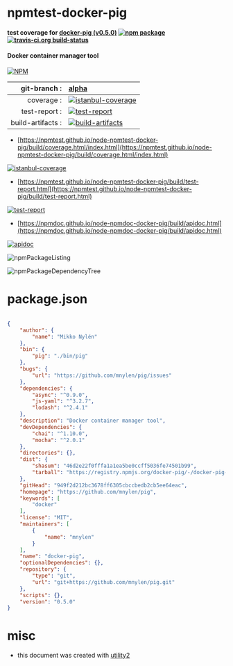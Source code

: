 # npmtest-docker-pig

#### test coverage for  [docker-pig (v0.5.0)](https://github.com/mnylen/pig)  [![npm package](https://img.shields.io/npm/v/npmtest-docker-pig.svg?style=flat-square)](https://www.npmjs.org/package/npmtest-docker-pig) [![travis-ci.org build-status](https://api.travis-ci.org/npmtest/node-npmtest-docker-pig.svg)](https://travis-ci.org/npmtest/node-npmtest-docker-pig)

#### Docker container manager tool

[![NPM](https://nodei.co/npm/docker-pig.png?downloads=true&downloadRank=true&stars=true)](https://www.npmjs.com/package/docker-pig)

| git-branch : | [alpha](https://github.com/npmtest/node-npmtest-docker-pig/tree/alpha)|
|--:|:--|
| coverage : | [![istanbul-coverage](https://npmtest.github.io/node-npmtest-docker-pig/build/coverage.badge.svg)](https://npmtest.github.io/node-npmtest-docker-pig/build/coverage.html/index.html)|
| test-report : | [![test-report](https://npmtest.github.io/node-npmtest-docker-pig/build/test-report.badge.svg)](https://npmtest.github.io/node-npmtest-docker-pig/build/test-report.html)|
| build-artifacts : | [![build-artifacts](https://npmtest.github.io/node-npmtest-docker-pig/glyphicons_144_folder_open.png)](https://github.com/npmtest/node-npmtest-docker-pig/tree/gh-pages/build)|

- [https://npmtest.github.io/node-npmtest-docker-pig/build/coverage.html/index.html](https://npmtest.github.io/node-npmtest-docker-pig/build/coverage.html/index.html)

[![istanbul-coverage](https://npmtest.github.io/node-npmtest-docker-pig/build/screenCapture.buildCi.browser.%252Ftmp%252Fbuild%252Fcoverage.lib.html.png)](https://npmtest.github.io/node-npmtest-docker-pig/build/coverage.html/index.html)

- [https://npmtest.github.io/node-npmtest-docker-pig/build/test-report.html](https://npmtest.github.io/node-npmtest-docker-pig/build/test-report.html)

[![test-report](https://npmtest.github.io/node-npmtest-docker-pig/build/screenCapture.buildCi.browser.%252Ftmp%252Fbuild%252Ftest-report.html.png)](https://npmtest.github.io/node-npmtest-docker-pig/build/test-report.html)

- [https://npmdoc.github.io/node-npmdoc-docker-pig/build/apidoc.html](https://npmdoc.github.io/node-npmdoc-docker-pig/build/apidoc.html)

[![apidoc](https://npmdoc.github.io/node-npmdoc-docker-pig/build/screenCapture.buildCi.browser.%252Ftmp%252Fbuild%252Fapidoc.html.png)](https://npmdoc.github.io/node-npmdoc-docker-pig/build/apidoc.html)

![npmPackageListing](https://npmtest.github.io/node-npmtest-docker-pig/build/screenCapture.npmPackageListing.svg)

![npmPackageDependencyTree](https://npmtest.github.io/node-npmtest-docker-pig/build/screenCapture.npmPackageDependencyTree.svg)



# package.json

```json

{
    "author": {
        "name": "Mikko Nylén"
    },
    "bin": {
        "pig": "./bin/pig"
    },
    "bugs": {
        "url": "https://github.com/mnylen/pig/issues"
    },
    "dependencies": {
        "async": "^0.9.0",
        "js-yaml": "^3.2.7",
        "lodash": "^2.4.1"
    },
    "description": "Docker container manager tool",
    "devDependencies": {
        "chai": "^1.10.0",
        "mocha": "^2.0.1"
    },
    "directories": {},
    "dist": {
        "shasum": "46d2e22f0fffa1a1ea5be0ccff5036fe74501b99",
        "tarball": "https://registry.npmjs.org/docker-pig/-/docker-pig-0.5.0.tgz"
    },
    "gitHead": "949f2d212bc3678ff6305cbccbedb2cb5ee64eac",
    "homepage": "https://github.com/mnylen/pig",
    "keywords": [
        "docker"
    ],
    "license": "MIT",
    "maintainers": [
        {
            "name": "mnylen"
        }
    ],
    "name": "docker-pig",
    "optionalDependencies": {},
    "repository": {
        "type": "git",
        "url": "git+https://github.com/mnylen/pig.git"
    },
    "scripts": {},
    "version": "0.5.0"
}
```



# misc
- this document was created with [utility2](https://github.com/kaizhu256/node-utility2)
